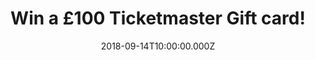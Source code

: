 ---
campaign-uuid: "c-6edca1b9-1527-440e-b24d-5b513cd7e865"
type: "Competition"
category: "Entertainment"
date: "2018-09-14T10:00:00.000Z"
end-date: "2018-10-14T23:59:00.000Z"
disable-form: false
is_promoted: false
has_entry_page: true
title: "Win a £100 Ticketmaster Gift card!"
competition-description: "<p>In need of plans for the weekend? NME has just organised\
  \ it for you, YES! you’ve heard right, we’re giving away a £100 Ticketmaster Gift\
  \ card for YOU to attend that concert you’ve always wanted to go or that football\
  \ game!</p>\r\n<p>Want to go somewhere cool? Click below for a chance win.<p>"
hero-header: "Win a £100 Ticketmaster Gift card!"
terms-confirmation: "N/A"
banner-img: "https://assets.expresslyapp.com/asset-4824c8e4-b86a-4db6-9e52-9bf953583a7e.jpg"
logo-left-href: "https://www.ticketmaster.com"
logo-left-image: "https://assets.expresslyapp.com/asset-1569cb8e-9838-475e-b8ae-608d0cc3cbcb.jpg"
logo-left-title: "Ticketmaster"
bg-image-hero: "https://assets.expresslyapp.com/asset-31bdf8a2-3222-4d91-ab73-05a499bc4617.jpg"
bg-image-first: "https://assets.expresslyapp.com/asset-89419fe5-5215-41eb-9616-65c500201664.jpg"
section1-content: "<p>Without the art or artist there is no live event, that’s why\
  \ at Ticketmaster, they are dedicated to supporting them! Festivals, Sports events,\
  \ Family attractions… many more events for YOU to attend!</p>\r\n<p>At NME AAA we\
  \ want YOU to have the best time, that is why we don’t want you to miss out on this\
  \ amazing opportunity of winning a £100 Ticketmaster Gift card!</p>\r\n<p>Think\
  \ no more and enter the form below for a chance to win and you could be going anywhere\
  \ you’d like thanks to NME AAA!</p>\r\n<p>Good luck!</p>"
entry-title: "Win a £100 Ticketmaster Gift card!"
entry-content: "<p>Complete the form below before October 14th at 23:59 and enjoy\
  \ your favourite event with Ticketmaster!</p>"
has-winner: false
prize-description: "A £100 Ticketmaster Gift card."
special-conditions: "Multiple entries are allowed up to one every day."
---